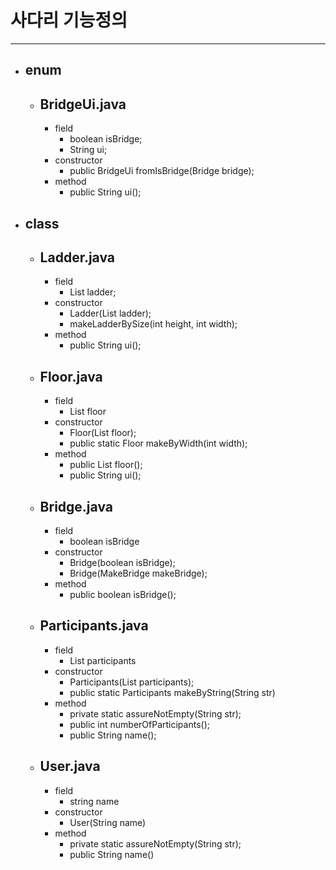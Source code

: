 # 사다리 기능정의

---

- ## enum
  - ## BridgeUi.java
    - field
      - boolean isBridge;
      - String ui;
    - constructor
      - public BridgeUi fromIsBridge(Bridge bridge);
    - method
      - public String ui();
- ## class
  - ## Ladder.java
    - field
      - List<Floor> ladder;
    - constructor
      - Ladder(List<Floor> ladder);
      - makeLadderBySize(int height, int width);
    - method
      - public String ui();
  - ## Floor.java
    - field
      - List<Bridge> floor
    - constructor
      - Floor(List<Bridge> floor);
      - public static Floor makeByWidth(int width);
    - method
      - public List<Bridge> floor();
      - public String ui();
  - ## Bridge.java
    - field
      - boolean isBridge
    - constructor
      - Bridge(boolean isBridge);
      - Bridge(MakeBridge makeBridge);
    - method
      - public boolean isBridge();
  - ## Participants.java
    - field
      - List<User> participants
    - constructor
      - Participants(List<User> participants);
      - public static Participants makeByString(String str)
    - method
      - private static assureNotEmpty(String str);
      - public int numberOfParticipants();
      - public String name();
  - ## User.java
    - field
      - string name
    - constructor
      - User(String name)
    - method
      - private static assureNotEmpty(String str);
      - public String name()

